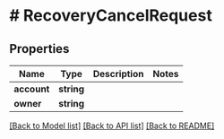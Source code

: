 # # RecoveryCancelRequest

## Properties

Name | Type | Description | Notes
------------ | ------------- | ------------- | -------------
**account** | **string** |  |
**owner** | **string** |  |

[[Back to Model list]](../../README.md#models) [[Back to API list]](../../README.md#endpoints) [[Back to README]](../../README.md)
